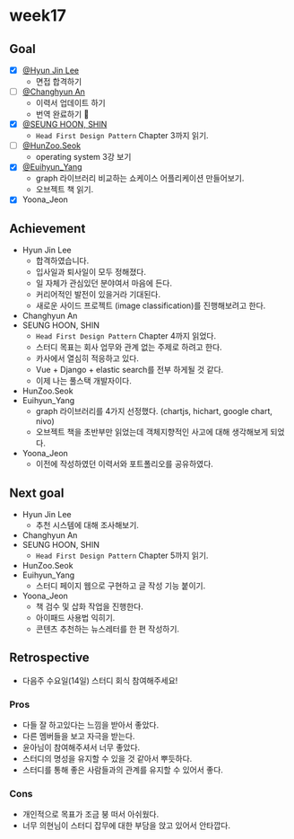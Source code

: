 # week17

## Goal

- [x] [@Hyun Jin Lee](https://github.com/HyunTruth)
  - 면접 합격하기
- [ ] [@Changhyun An](https://github.com/achooan)
  - 이력서 업데이트 하기
  - 번역 완료하기 :star2:
- [x] [@SEUNG HOON, SHIN](https://github.com/newinh)
  - `Head First Design Pattern` Chapter 3까지 읽기.
- [ ] [@HunZoo.Seok](https://github.com/zooozoo)
  - operating system 3강 보기
- [x] [@Euihyun_Yang](https://github.com/noahluftyang)
  - graph 라이브러리 비교하는 쇼케이스 어플리케이션 만들어보기.
  - 오브젝트 책 읽기.
- [x] Yoona_Jeon

## Achievement

- Hyun Jin Lee
  - 합격하였습니다.
  - 입사일과 퇴사일이 모두 정해졌다.
  - 일 자체가 관심있던 분야여서 마음에 든다.
  - 커리어적인 발전이 있을거라 기대된다.
  - 새로운 사이드 프로젝트 (image classification)를 진행해보려고 한다.
- Changhyun An
- SEUNG HOON, SHIN
  - `Head First Design Pattern` Chapter 4까지 읽었다.
  - 스터디 목표는 회사 업무와 관계 없는 주제로 하려고 한다.
  - 카사에서 열심히 적응하고 있다.
  - Vue + Django + elastic search를 전부 하게될 것 같다.
  - 이제 나는 풀스택 개발자이다.
- HunZoo.Seok
- Euihyun_Yang
  - graph 라이브러리를 4가지 선정했다. (chartjs, hichart, google chart, nivo)
  - 오브젝트 책을 초반부만 읽었는데 객체지향적인 사고에 대해 생각해보게 되었다.
- Yoona_Jeon
  - 이전에 작성하였던 이력서와 포트폴리오를 공유하였다.

## Next goal

- Hyun Jin Lee
  - 추천 시스템에 대해 조사해보기.
- Changhyun An
- SEUNG HOON, SHIN
  - `Head First Design Pattern` Chapter 5까지 읽기.
- HunZoo.Seok
- Euihyun_Yang
  - 스터디 페이지 웹으로 구현하고 글 작성 기능 붙이기.
- Yoona_Jeon
  - 책 검수 및 삽화 작업을 진행한다.
  - 아이패드 사용법 익히기.
  - 콘텐츠 추천하는 뉴스레터를 한 편 작성하기.

## Retrospective

- 다음주 수요일(14일) 스터디 회식 참여해주세요!

### Pros

- 다들 잘 하고있다는 느낌을 받아서 좋았다.
- 다른 멤버들을 보고 자극을 받는다.
- 윤아님이 참여해주셔서 너무 좋았다.
- 스터디의 명성을 유지할 수 있을 것 같아서 뿌듯하다.
- 스터디를 통해 좋은 사람들과의 관계를 유지할 수 있어서 좋다.

### Cons

- 개인적으로 목표가 조금 붕 떠서 아쉬웠다.
- 너무 의현님이 스터디 잡무에 대한 부담을 앉고 있어서 안타깝다.
